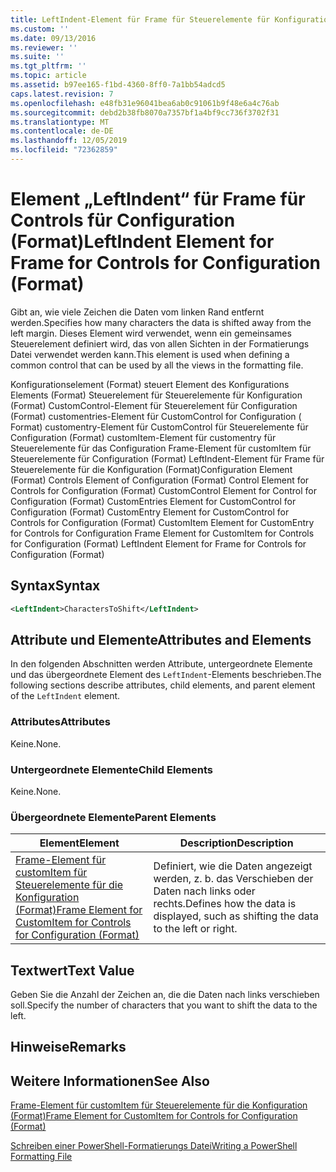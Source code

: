 ```yaml
---
title: LeftIndent-Element für Frame für Steuerelemente für Konfiguration (Format) | Microsoft-Dokumentation
ms.custom: ''
ms.date: 09/13/2016
ms.reviewer: ''
ms.suite: ''
ms.tgt_pltfrm: ''
ms.topic: article
ms.assetid: b97ee165-f1bd-4360-8ff0-7a1bb54adcd5
caps.latest.revision: 7
ms.openlocfilehash: e48fb31e96041bea6ab0c91061b9f48e6a4c76ab
ms.sourcegitcommit: debd2b38fb8070a7357bf1a4bf9cc736f3702f31
ms.translationtype: MT
ms.contentlocale: de-DE
ms.lasthandoff: 12/05/2019
ms.locfileid: "72362859"
---
```

# <a name="leftindent-element-for-frame-for-controls-for-configuration-format"></a><span data-ttu-id="ddb8e-102">Element „LeftIndent“ für Frame für Controls für Configuration (Format)</span><span class="sxs-lookup"><span data-stu-id="ddb8e-102">LeftIndent Element for Frame for Controls for Configuration (Format)</span></span>

<span data-ttu-id="ddb8e-103">Gibt an, wie viele Zeichen die Daten vom linken Rand entfernt werden.</span><span class="sxs-lookup"><span data-stu-id="ddb8e-103">Specifies how many characters the data is shifted away from the left margin.</span></span> <span data-ttu-id="ddb8e-104">Dieses Element wird verwendet, wenn ein gemeinsames Steuerelement definiert wird, das von allen Sichten in der Formatierungs Datei verwendet werden kann.</span><span class="sxs-lookup"><span data-stu-id="ddb8e-104">This element is used when defining a common control that can be used by all the views in the formatting file.</span></span>

<span data-ttu-id="ddb8e-105">Konfigurationselement (Format) steuert Element des Konfigurations Elements (Format) Steuerelement für Steuerelemente für Konfiguration (Format) CustomControl-Element für Steuerelement für Configuration (Format) customentries-Element für CustomControl for Configuration ( Format) customentry-Element für CustomControl für Steuerelemente für Configuration (Format) customItem-Element für customentry für Steuerelemente für das Configuration Frame-Element für customItem für Steuerelemente für Configuration (Format) LeftIndent-Element für Frame für Steuerelemente für die Konfiguration (Format)</span><span class="sxs-lookup"><span data-stu-id="ddb8e-105">Configuration Element (Format) Controls Element of Configuration (Format) Control Element for Controls for Configuration (Format) CustomControl Element for Control for Configuration (Format) CustomEntries Element for CustomControl for Configuration (Format) CustomEntry Element for CustomControl for Controls for Configuration (Format) CustomItem Element for CustomEntry for Controls for Configuration Frame Element for CustomItem for Controls for Configuration (Format) LeftIndent Element for Frame for Controls for Configuration (Format)</span></span>

## <a name="syntax"></a><span data-ttu-id="ddb8e-106">Syntax</span><span class="sxs-lookup"><span data-stu-id="ddb8e-106">Syntax</span></span>

```xml
<LeftIndent>CharactersToShift</LeftIndent>
```

## <a name="attributes-and-elements"></a><span data-ttu-id="ddb8e-107">Attribute und Elemente</span><span class="sxs-lookup"><span data-stu-id="ddb8e-107">Attributes and Elements</span></span>

<span data-ttu-id="ddb8e-108">In den folgenden Abschnitten werden Attribute, untergeordnete Elemente und das übergeordnete Element des `LeftIndent`-Elements beschrieben.</span><span class="sxs-lookup"><span data-stu-id="ddb8e-108">The following sections describe attributes, child elements, and parent element of the `LeftIndent` element.</span></span>

### <a name="attributes"></a><span data-ttu-id="ddb8e-109">Attributes</span><span class="sxs-lookup"><span data-stu-id="ddb8e-109">Attributes</span></span>

<span data-ttu-id="ddb8e-110">Keine.</span><span class="sxs-lookup"><span data-stu-id="ddb8e-110">None.</span></span>

### <a name="child-elements"></a><span data-ttu-id="ddb8e-111">Untergeordnete Elemente</span><span class="sxs-lookup"><span data-stu-id="ddb8e-111">Child Elements</span></span>

<span data-ttu-id="ddb8e-112">Keine.</span><span class="sxs-lookup"><span data-stu-id="ddb8e-112">None.</span></span>

### <a name="parent-elements"></a><span data-ttu-id="ddb8e-113">Übergeordnete Elemente</span><span class="sxs-lookup"><span data-stu-id="ddb8e-113">Parent Elements</span></span>

|<span data-ttu-id="ddb8e-114">Element</span><span class="sxs-lookup"><span data-stu-id="ddb8e-114">Element</span></span>|<span data-ttu-id="ddb8e-115">Description</span><span class="sxs-lookup"><span data-stu-id="ddb8e-115">Description</span></span>|
|-------------|-----------------|
|[<span data-ttu-id="ddb8e-116">Frame-Element für customItem für Steuerelemente für die Konfiguration (Format)</span><span class="sxs-lookup"><span data-stu-id="ddb8e-116">Frame Element for CustomItem for Controls for Configuration (Format)</span></span>](./frame-element-for-customitem-for-controls-for-configuration-format.md)|<span data-ttu-id="ddb8e-117">Definiert, wie die Daten angezeigt werden, z. b. das Verschieben der Daten nach links oder rechts.</span><span class="sxs-lookup"><span data-stu-id="ddb8e-117">Defines how the data is displayed, such as shifting the data to the left or right.</span></span>|

## <a name="text-value"></a><span data-ttu-id="ddb8e-118">Textwert</span><span class="sxs-lookup"><span data-stu-id="ddb8e-118">Text Value</span></span>

<span data-ttu-id="ddb8e-119">Geben Sie die Anzahl der Zeichen an, die die Daten nach links verschieben soll.</span><span class="sxs-lookup"><span data-stu-id="ddb8e-119">Specify the number of characters that you want to shift the data to the left.</span></span>

## <a name="remarks"></a><span data-ttu-id="ddb8e-120">Hinweise</span><span class="sxs-lookup"><span data-stu-id="ddb8e-120">Remarks</span></span>

## <a name="see-also"></a><span data-ttu-id="ddb8e-121">Weitere Informationen</span><span class="sxs-lookup"><span data-stu-id="ddb8e-121">See Also</span></span>

[<span data-ttu-id="ddb8e-122">Frame-Element für customItem für Steuerelemente für die Konfiguration (Format)</span><span class="sxs-lookup"><span data-stu-id="ddb8e-122">Frame Element for CustomItem for Controls for Configuration (Format)</span></span>](./frame-element-for-customitem-for-controls-for-configuration-format.md)

[<span data-ttu-id="ddb8e-123">Schreiben einer PowerShell-Formatierungs Datei</span><span class="sxs-lookup"><span data-stu-id="ddb8e-123">Writing a PowerShell Formatting File</span></span>](./writing-a-powershell-formatting-file.md)
